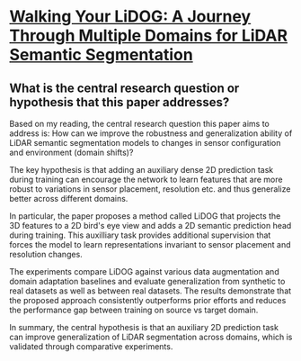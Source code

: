 # [Walking Your LiDOG: A Journey Through Multiple Domains for LiDAR   Semantic Segmentation](https://arxiv.org/abs/2304.11705)

## What is the central research question or hypothesis that this paper addresses?

 Based on my reading, the central research question this paper aims to address is: How can we improve the robustness and generalization ability of LiDAR semantic segmentation models to changes in sensor configuration and environment (domain shifts)? 

The key hypothesis is that adding an auxiliary dense 2D prediction task during training can encourage the network to learn features that are more robust to variations in sensor placement, resolution etc. and thus generalize better across different domains.

In particular, the paper proposes a method called LiDOG that projects the 3D features to a 2D bird's eye view and adds a 2D semantic prediction head during training. This auxilliary task provides additional supervision that forces the model to learn representations invariant to sensor placement and resolution changes. 

The experiments compare LiDOG against various data augmentation and domain adaptation baselines and evaluate generalization from synthetic to real datasets as well as between real datasets. The results demonstrate that the proposed approach consistently outperforms prior efforts and reduces the performance gap between training on source vs target domain.

In summary, the central hypothesis is that an auxiliary 2D prediction task can improve generalization of LiDAR segmentation across domains, which is validated through comparative experiments.
